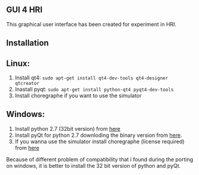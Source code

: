 GUI 4 HRI
----------

This graphical user interface has been created for experiment in HRI.


Installation
------------

Linux:
------

1. Install qt4: `sudo apt-get install qt4-dev-tools qt4-designer qtcreator`
2. Inastall pyqt: `sudo apt-get install python-qt4 pyqt4-dev-tools`
3. Install choregraphe if you want to use the simulator


Windows:
--------

1. Install python 2.7 (32bit version) from [here](https://www.python.org/download/releases/2.7/)
2. Install pyQt for python 2.7 downloding the binary version from [here](https://riverbankcomputing.com/software/pyqt/download).
3. If you wanna use the simulator install choregraphe (license required) from [here](http://doc.aldebaran.com/1-14/software/installing.html)

Because of different problem of compatibility that i found during the porting on windows, it is better to install the 32 bit version of python and pyQt.
